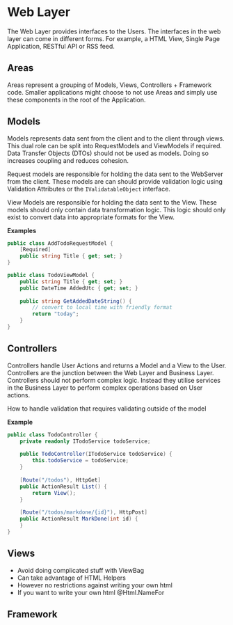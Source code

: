 # Web Layer
The Web Layer provides interfaces to the Users. The interfaces in the web layer can come in different forms. For example, a HTML View, Single Page Application, RESTful API or RSS feed.

## Areas
Areas represent a grouping of Models, Views, Controllers + Framework code. Smaller applications might choose to not use Areas and simply use these components in the root of the Application.

## Models
Models represents data sent from the client and to the client through views. This dual role can be split into RequestModels and ViewModels if required. Data Transfer Objects (DTOs) should not be used as models. Doing so increases coupling and reduces cohesion.

Request models are responsible for holding the data sent to the WebServer from the client. These models are can should provide validation logic using Validation Attributes or the `IValidatableObject` interface.

View Models are responsible for holding the data sent to the View. These models should only contain data transformation logic. This logic should only exist to convert data into appropriate formats for the View.

**Examples**
``` c#
public class AddTodoRequestModel {
    [Required]
    public string Title { get; set; }
}

public class TodoViewModel {
    public string Title { get; set; }
    public DateTime AddedUtc { get; set; }
    
    public string GetAddedDateString() {
        // convert to local time with friendly format
        return "today";
    }
}
```

## Controllers
Controllers handle User Actions and returns a Model and a View to the User. Controllers are the junction between the Web Layer and Business Layer. Controllers should not perform complex logic. Instead they utilise services in the Business Layer to perform complex operations based on User actions.


How to handle validation that requires validating outside of the model

**Example**
```c#
public class TodoController {
    private readonly ITodoService todoService;
    
    public TodoController(ITodoService todoService) {
        this.todoService = todoService;
    }
    
    [Route("/todos"), HttpGet]
    public ActionResult List() {
        return View();
    }
    
    [Route("/todos/markdone/{id}"), HttpPost]
    public ActionResult MarkDone(int id) {
    }
}
```

## Views
* Avoid doing complicated stuff with ViewBag
* Can take advantage of HTML Helpers
* However no restrictions against writing your own html
* If you want to write your own html @Html.NameFor

## Framework
